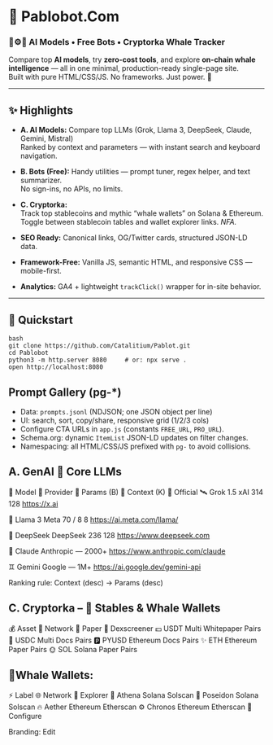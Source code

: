 # 🤖 Pablobot.Com  
### 🧠⚙️💸 AI Models • Free Bots • Cryptorka Whale Tracker

Compare top **AI models**, try **zero-cost tools**, and explore **on-chain whale intelligence** — all in one minimal, production-ready single-page site.  
Built with pure HTML/CSS/JS. No frameworks. Just power. 🚀  

---

## ✨ Highlights

- **A. AI Models:** Compare top LLMs (Grok, Llama 3, DeepSeek, Claude, Gemini, Mistral)  
  Ranked by context and parameters — with instant search and keyboard navigation.

- **B. Bots (Free):** Handy utilities — prompt tuner, regex helper, and text summarizer.  
  No sign-ins, no APIs, no limits.

- **C. Cryptorka:**  
  Track top stablecoins and mythic “whale wallets” on Solana & Ethereum.  
  Toggle between stablecoin tables and wallet explorer links. *NFA.*

- **SEO Ready:** Canonical links, OG/Twitter cards, structured JSON-LD data.

- **Framework-Free:** Vanilla JS, semantic HTML, and responsive CSS — mobile-first.

- **Analytics:** GA4 + lightweight `trackClick()` wrapper for in-site behavior.

---

## 🚀 Quickstart

```
bash
git clone https://github.com/Catalitium/Pablot.git
cd Pablobot
python3 -m http.server 8080     # or: npx serve .
open http://localhost:8080
```

## Prompt Gallery (pg-*)

- Data: `prompts.jsonl` (NDJSON; one JSON object per line)
- UI: search, sort, copy/share, responsive grid (1/2/3 cols)
- Configure CTA URLs in `app.js` (constants `FREE_URL`, `PRO_URL`).
- Schema.org: dynamic `ItemList` JSON-LD updates on filter changes.
- Namespacing: all HTML/CSS/JS prefixed with `pg-` to avoid collisions.


## A. GenAI 🧠 Core LLMs
🧩 Model	🏢 Provider	🧮 Params (B)	📏 Context (K)	🔗 Official
🛰️ Grok 1.5	xAI	314	128	https://x.ai

🦙 Llama 3	Meta	70 / 8	8	https://ai.meta.com/llama/

🧠 DeepSeek	DeepSeek	236	128	https://www.deepseek.com

🧞 Claude	Anthropic	—	2000+	https://www.anthropic.com/claude

♊ Gemini	Google	—	1M+	https://ai.google.dev/gemini-api

Ranking rule: Context (desc) → Params (desc)

## C. Cryptorka – 🐋 Stables & Whale Wallets
💰 Asset	🔗 Network	📄 Paper	🧭 Dexscreener
💵 USDT	Multi	Whitepaper
	Pairs
💸 USDC	Multi	Docs
	Pairs
🅿️ PYUSD	Ethereum	Docs
	Pairs
✨ ETH	Ethereum	Paper
	Pairs
🌞 SOL	Solana	Paper
	Pairs

## 🐋Whale Wallets:

⚡ Label	🌐 Network	🔗 Explorer
🦉 Athena	Solana	Solscan
🌊 Poseidon	Solana	Solscan
🔥 Aether	Ethereum	Etherscan
⚙️ Chronos	Ethereum	Etherscan
🔧 Configure

Branding: Edit <title>, meta tags, favicon, and social previews in index.html
Data: Tables are static JSON-style arrays in app.js for easy future updates.
Newsletter modal: Pure frontend; plug any backend or Supabase later.

##  ☁️ Deploy

Use any static host:

GitHub Pages
Vercel
Netlify
Cloudflare Pages
Fly.io

Just push to main and deploy from the repo root.
Add robots.txt and sitemap.xml for crawl optimization.

## 🧪 Checklist

✅ Lighthouse Score ≥ 90 (Performance, Accessibility)

✅ Fully keyboard & mobile accessible

✅ Semantic markup with ARIA roles

✅ GA + click analytics functional

✅ Single dependency-free JS bundle (app.js)

## 📜 License

MIT — Free to remix, learn, and deploy.
Keep it readable, minimal, and fast. 💨
Made with 🤖 by Pablobot Labs / Catalitium"# pablot" 
